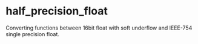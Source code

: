 # half_precision_float
Converting functions between 16bit float with soft underflow and IEEE-754 single precision float.
